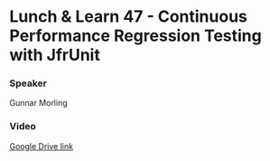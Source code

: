 # Lunch & Learn 47 - Continuous Performance Regression Testing with JfrUnit

### Speaker
Gunnar Morling

### Video
[Google Drive link](https://drive.google.com/file/d/1tVdOVjqG80ccdwSZAYzVO27s0YsWQLAh/view?usp=sharing)